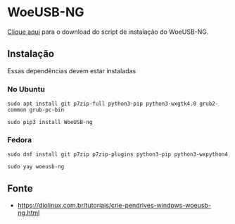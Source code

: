 WoeUSB-NG
===================================

[Clique aqui](https://github.com/robison-joel/Codagem/tree/main/Shell/scripts/WoeUSB-NG) para o download do script de instalação do WoeUSB-NG.

Instalação
-----------------------------------

Essas dependências devem estar instaladas

### No Ubuntu

`sudo apt install git p7zip-full python3-pip python3-wxgtk4.0 grub2-common grub-pc-bin`

`sudo pip3 install WoeUSB-ng`

### Fedora

`sudo dnf install git p7zip p7zip-plugins python3-pip python3-wxpython4`

`sudo yay woeusb-ng`

Fonte
-----------------------------------

* <https://diolinux.com.br/tutoriais/crie-pendrives-windows-woeusb-ng.html>